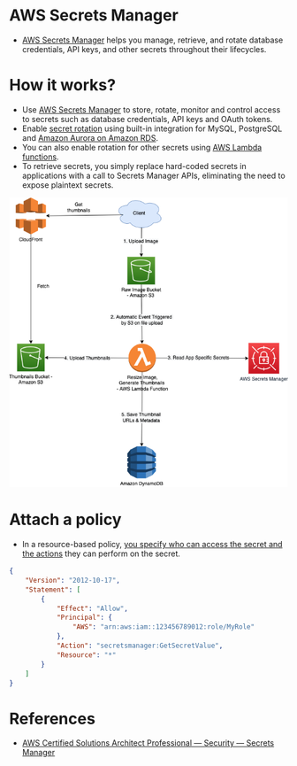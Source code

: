 # AWS Secrets Manager
- [AWS Secrets Manager](https://aws.amazon.com/secrets-manager/) helps you manage, retrieve, and rotate database credentials, API keys, and other secrets throughout their lifecycles.

# How it works?
- Use [AWS Secrets Manager](https://aws.amazon.com/secrets-manager/) to store, rotate, monitor and control access to secrets such as database credentials, API keys and OAuth tokens. 
- Enable [secret rotation](https://docs.aws.amazon.com/secretsmanager/latest/userguide/rotating-secrets.html) using built-in integration for MySQL, PostgreSQL and [Amazon Aurora on Amazon RDS](../../1_DatabaseServices/AmazonRDS). 
- You can also enable rotation for other secrets using [AWS Lambda functions](../../2_ComputeServices/AWSLambda/Readme.md). 
- To retrieve secrets, you simply replace hard-coded secrets in applications with a call to Secrets Manager APIs, eliminating the need to expose plaintext secrets.

![img.png](../../../0_HLDUseCasesProblems/AWS_DesignUploadImageLambdaS3/UploadImage-Lambda.drawio.png)

# Attach a policy
- In a resource-based policy, [you specify who can access the secret and the actions](https://docs.aws.amazon.com/secretsmanager/latest/userguide/auth-and-access_resource-policies.html) they can perform on the secret.

````json
{
    "Version": "2012-10-17",
    "Statement": [
        {
            "Effect": "Allow",
            "Principal": {
                "AWS": "arn:aws:iam::123456789012:role/MyRole"
            },
            "Action": "secretsmanager:GetSecretValue",
            "Resource": "*"
        }
    ]
}
````
# References
- [AWS Certified Solutions Architect Professional — Security — Secrets Manager](https://medium.com/codex/aws-certified-solutions-architect-professional-security-secrets-manager-f39137c72211)